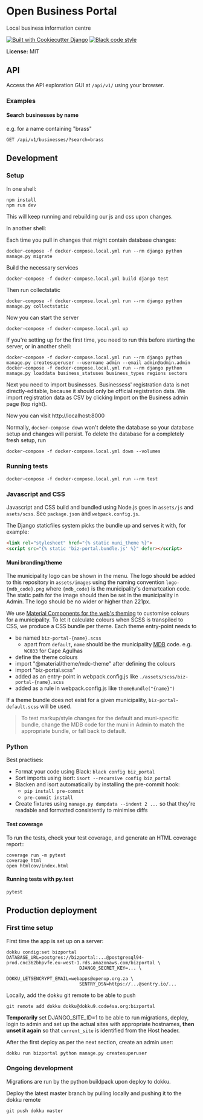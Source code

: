 Open Business Portal
====================

Local business information centre

[![Built with Cookiecutter Django](https://img.shields.io/badge/built%20with-Cookiecutter%20Django-ff69b4.svg)](https://github.com/pydanny/cookiecutter-django/)
[![Black code style](https://img.shields.io/badge/code%20style-black-000000.svg)](https://github.com/ambv/black)

**License:** MIT

API
---

Access the API exploration GUI at `/api/v1/` using your browser.

### Examples

#### Search businesses by name

e.g. for a name containing "brass"

    GET /api/v1/businesses/?search=brass


Development
-----------

### Setup

In one shell:

    npm install
    npm run dev

This will keep running and rebuilding our js and css upon changes.

In another shell:

Each time you pull in changes that might contain database changes:

```
docker-compose -f docker-compose.local.yml run --rm django python manage.py migrate
```

Build the necessary services

```
docker-compose -f docker-compose.local.yml build django test
```

Then run collectstatic

```
docker-compose -f docker-compose.local.yml run --rm django python manage.py collectstatic
```

Now you can start the server
```
docker-compose -f docker-compose.local.yml up
```

If you're setting up for the first time, you need to run this before starting
the server, or in another shell:

```
docker-compose -f docker-compose.local.yml run --rm django python manage.py createsuperuser --username admin --email admin@admin.admin
docker-compose -f docker-compose.local.yml run --rm django python manage.py loaddata business_statuses business_types regions sectors
```

Next you need to import businesses. Businessess' registration data is not directly-editable, because it should only be official registration data. We import registration data as CSV by clicking Import on the Business admin page (top right).

Now you can visit http://localhost:8000

Normally, `docker-compose down` won't delete the database so your database setup
and changes will persist. To delete the database for a completely fresh setup, run

```
docker-compose -f docker-compose.local.yml down --volumes
```

### Running tests

```
docker-compose -f docker-compose.local.yml run --rm test
```

### Javascript and CSS

Javascript and CSS build and bundled using Node.js goes in `assets/js` and `asets/scss`.
See `package.json` and `webpack.config.js`.

The Django staticfiles system picks the bundle up and serves it with, for example:

```html
<link rel="stylesheet" href="{% static muni_theme %}">
<script src="{% static 'biz-portal.bundle.js' %}" defer></script>
```

#### Muni branding/theme

The municipality logo can be shown in the menu. The logo should be added to this
repository in `assets/images` using the naming convention `logo-{mdb_code}.png`
where `{mdb_code}` is the municipality's demartcation code. The static path
for the image should then be set in the municipality in Admin. The logo should
be no wider or higher than 221px.

We use [Material Components for the web's theming](https://material.io/develop/web/docs/theming/)
to customise colours for a municipality. To let it calculate colours when SCSS
is transpiled to CSS, we produce a CSS bundle per theme. Each theme entry-point
needs to

- be named `biz-portal-{name}.scss`
  - apart from `default`, `name` should be the municipality [MDB](http://www.demarcation.org.za/) code. e.g. `WC033` for Cape Agulhas
- define the theme colours
- import "@material/theme/mdc-theme" after defining the colours
- import "biz-portal.scss"
- added as an entry-point in webpack.config.js like `./assets/scss/biz-portal-{name}.scss`
- added as a rule in webpack.config.js like `themeBundle("{name}")`

If a theme bundle does not exist for a given municipality,
`biz-portal-default.scss` will be used.

> To test markup/style changes for the default and muni-specific bundle, change
the MDB code for the muni in Admin to match the appropriate bundle, or fall back
to default.

### Python

Best practises:

- Format your code using Black: `black config biz_portal`
- Sort imports using isort: `isort --recursive config biz_portal`
- Blacken and isort automatically by installing the pre-commit hook:
  - `pip install pre-commit`
  - `pre-commit install`
- Create fixtures using `manage.py dumpdata --indent 2 ...` so that they're
readable and formatted consistently to minimise diffs

#### Test coverage

To run the tests, check your test coverage, and generate an HTML coverage report::

    coverage run -m pytest
    coverage html
    open htmlcov/index.html


#### Running tests with py.test

    pytest


Production deployment
---------------------

### First time setup

First time the app is set up on a server:

```
dokku condig:set bizportal DATABASE_URL=postgres://bizportal:...@postgresql94-prod.cnc362bhpvfe.eu-west-1.rds.amazonaws.com/bizportal \
                           DJANGO_SECRET_KEY=... \
                           DOKKU_LETSENCRYPT_EMAIL=webapps@openup.org.za \
                           SENTRY_DSN=https://...@sentry.io/...
```

Locally, add the dokku git remote to be able to push

```
git remote add dokku dokku@dokku9.code4sa.org:bizportal
```

**Temporarily** set DJANGO_SITE_ID=1 to be able to run migrations,
deploy, login to admin and set up the actual sites with appropriate hostnames,
**then unset it again** so that `current_site` is identified from the Host header.

After the first deploy as per the next section, create an admin user:

```
dokku run bizportal python manage.py createsuperuser
```

### Ongoing development

Migrations are run by the python buildpack upon deploy to dokku.

Deploy the latest master branch by pulling locally and pushing it to the dokku remote

```
git push dokku master
```
